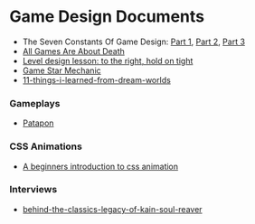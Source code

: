 Game Design Documents
=====================


- The Seven Constants Of Game Design: [Part 1](http://techcrunch.com/2014/07/20/constants-of-game-design-1/), [Part 2](http://techcrunch.com/2014/07/27/constants-of-game-design-2/), [Part 3](http://techcrunch.com/2014/08/03/constants-of-game-design-3/)  
- [All Games Are About Death](http://www.whatgamesare.com/2011/05/all-games-are-about-death-fundamentals.html)
- [Level design lesson: to the right, hold on tight](http://auntiepixelante.com/?p=465)  
- [Game Star Mechanic](http://gamestarmechanic.com/)
- [11-things-i-learned-from-dream-worlds](http://www.worldofleveldesign.com/categories/game_environments_design/11-things-i-learned-from-dream-worlds.php)

### Gameplays

- [Patapon](https://www.youtube.com/watch?v=lp173Si-XZM)
 

### CSS Animations

- [A beginners introduction to css animation](http://webdesign.tutsplus.com/tutorials/a-beginners-introduction-to-css-animation--cms-21068)


### Interviews

- [behind-the-classics-legacy-of-kain-soul-reaver](http://blog.eu.playstation.com/2012/10/12/behind-the-classics-legacy-of-kain-soul-reaver/)
